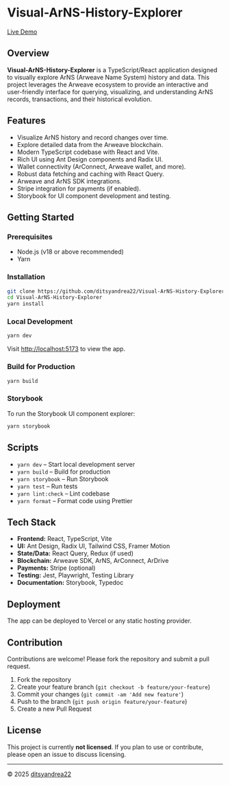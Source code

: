 # Visual-ArNS-History-Explorer

[Live Demo](https://visual-ar-ns-history-explorer.vercel.app)

## Overview

**Visual-ArNS-History-Explorer** is a TypeScript/React application designed to visually explore ArNS (Arweave Name System) history and data. This project leverages the Arweave ecosystem to provide an interactive and user-friendly interface for querying, visualizing, and understanding ArNS records, transactions, and their historical evolution.

## Features

- Visualize ArNS history and record changes over time.
- Explore detailed data from the Arweave blockchain.
- Modern TypeScript codebase with React and Vite.
- Rich UI using Ant Design components and Radix UI.
- Wallet connectivity (ArConnect, Arweave wallet, and more).
- Robust data fetching and caching with React Query.
- Arweave and ArNS SDK integrations.
- Stripe integration for payments (if enabled).
- Storybook for UI component development and testing.

## Getting Started

### Prerequisites

- Node.js (v18 or above recommended)
- Yarn

### Installation

```bash
git clone https://github.com/ditsyandrea22/Visual-ArNS-History-Explorer.git
cd Visual-ArNS-History-Explorer
yarn install
```

### Local Development

```bash
yarn dev
```

Visit [http://localhost:5173](http://localhost:5173) to view the app.

### Build for Production

```bash
yarn build
```

### Storybook

To run the Storybook UI component explorer:

```bash
yarn storybook
```

## Scripts

- `yarn dev` – Start local development server
- `yarn build` – Build for production
- `yarn storybook` – Run Storybook
- `yarn test` – Run tests
- `yarn lint:check` – Lint codebase
- `yarn format` – Format code using Prettier

## Tech Stack

- **Frontend:** React, TypeScript, Vite
- **UI:** Ant Design, Radix UI, Tailwind CSS, Framer Motion
- **State/Data:** React Query, Redux (if used)
- **Blockchain:** Arweave SDK, ArNS, ArConnect, ArDrive
- **Payments:** Stripe (optional)
- **Testing:** Jest, Playwright, Testing Library
- **Documentation:** Storybook, Typedoc

## Deployment

The app can be deployed to Vercel or any static hosting provider.

## Contribution

Contributions are welcome! Please fork the repository and submit a pull request.

1. Fork the repository
2. Create your feature branch (`git checkout -b feature/your-feature`)
3. Commit your changes (`git commit -am 'Add new feature'`)
4. Push to the branch (`git push origin feature/your-feature`)
5. Create a new Pull Request

## License

This project is currently **not licensed**. If you plan to use or contribute, please open an issue to discuss licensing.

---

© 2025 [ditsyandrea22](https://github.com/ditsyandrea22) 
